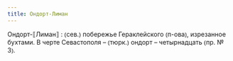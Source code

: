 ```yaml
---
title: Ондорт-Лиман
---
```


Ондорт-⟦Лиман⟧
: ⦅сев.⦆ побережье Гераклейского ⦅п-ова⦆, изрезанное бухтами. В черте Севастополя – ⦅тюрк.⦆ ондорт – четырнадцать ⦅пр. № 3⦆.
